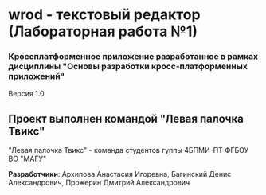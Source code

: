 # wrod - текстовый редактор (Лабораторная работа №1)
### Кроссплатформенное приложение разработанное в рамках дисциплины "Основы разработки кросс-платформенных приложений"
Версия 1.0

## Проект выполнен командой "Левая палочка Твикс"

"Левая палочка Твикс" - команда студентов гуппы 4БПМИ-ПТ ФГБОУ ВО "МАГУ"

**Разработчики**: Архипова Анастасия Игоревна, Багинский Денис Александрович, Прожерин Дмитрий Александрович
